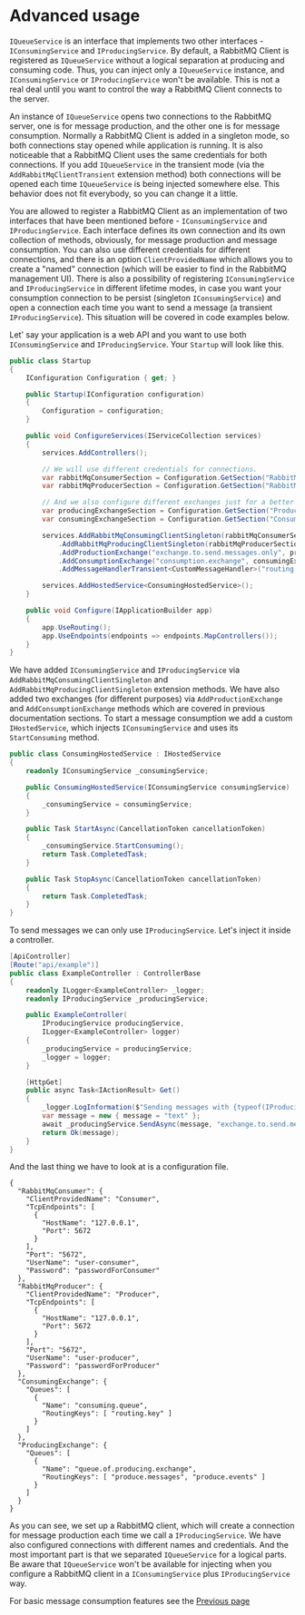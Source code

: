 # Advanced usage

`IQueueService` is an interface that implements two other interfaces - `IConsumingService` and `IProducingService`. By default, a RabbitMQ Client is registered as `IQueueService` without a logical separation at producing and consuming code. Thus, you can inject only a `IQueueService` instance, and `IConsumingService` or `IProducingService` won't be available. This is not a real deal until you want to control the way a RabbitMQ Client connects to the server.

An instance of `IQueueService` opens two connections to the RabbitMQ server, one is for message production, and the other one is for message consumption. Normally a RabbitMQ Client is added in a singleton mode, so both connections stay opened while application is running. It is also noticeable that a RabbitMQ Client uses the same credentials for both connections. If you add `IQueueService` in the transient mode (via the `AddRabbitMqClientTransient` extension method) both connections will be opened each time `IQueueService` is being injected somewhere else. This behavior does not fit everybody, so you can change it a little.

You are allowed to register a RabbitMQ Client as an implementation of two interfaces that have been mentioned before - `IConsumingService` and `IProducingService`. Each interface defines its own connection and its own collection of methods, obviously, for message production and message consumption. You can also use different credentials for different connections, and there is an option `ClientProvidedName` which allows you to create a "named" connection (which will be easier to find in the RabbitMQ management UI). There is also a possibility of registering `IConsumingService` and `IProducingService` in different lifetime modes, in case you want your consumption connection to be persist (singleton `IConsumingService`) and open a connection each time you want to send a message (a transient `IProducingService`). This situation will be covered in code examples below.

Let' say your application is a web API and you want to use both `IConsumingService` and `IProducingService`. Your `Startup` will look like this.

```c#
public class Startup
{
    IConfiguration Configuration { get; }

    public Startup(IConfiguration configuration)
    {
        Configuration = configuration;
    }

    public void ConfigureServices(IServiceCollection services)
    {
        services.AddControllers();

        // We will use different credentials for connections.
        var rabbitMqConsumerSection = Configuration.GetSection("RabbitMqConsumer");
        var rabbitMqProducerSection = Configuration.GetSection("RabbitMqProducer");

        // And we also configure different exchanges just for a better example.
        var producingExchangeSection = Configuration.GetSection("ProducingExchange");
        var consumingExchangeSection = Configuration.GetSection("ConsumingExchange");

        services.AddRabbitMqConsumingClientSingleton(rabbitMqConsumerSection)
            .AddRabbitMqProducingClientSingleton(rabbitMqProducerSection)
            .AddProductionExchange("exchange.to.send.messages.only", producingExchangeSection)
            .AddConsumptionExchange("consumption.exchange", consumingExchangeSection)
            .AddMessageHandlerTransient<CustomMessageHandler>("routing.key");

        services.AddHostedService<ConsumingHostedService>();
    }

    public void Configure(IApplicationBuilder app)
    {
        app.UseRouting();
        app.UseEndpoints(endpoints => endpoints.MapControllers());
    }
}
```

We have added `IConsumingService` and `IProducingService` via `AddRabbitMqConsumingClientSingleton` and `AddRabbitMqProducingClientSingleton` extension methods. We have also added two exchanges (for different purposes) via `AddProductionExchange` and `AddConsumptionExchange` methods which are covered in previous documentation sections. To start a message consumption we add a custom `IHostedService`, which injects `IConsumingService` and uses its `StartConsuming` method.

```c#
public class ConsumingHostedService : IHostedService
{
    readonly IConsumingService _consumingService;

    public ConsumingHostedService(IConsumingService consumingService)
    {
        _consumingService = consumingService;
    }

    public Task StartAsync(CancellationToken cancellationToken)
    {
        _consumingService.StartConsuming();
        return Task.CompletedTask;
    }

    public Task StopAsync(CancellationToken cancellationToken)
    {
        return Task.CompletedTask;
    }
}
```

To send messages we can only use `IProducingService`. Let's inject it inside a controller.

```c#
[ApiController]
[Route("api/example")]
public class ExampleController : ControllerBase
{
    readonly ILogger<ExampleController> _logger;
    readonly IProducingService _producingService;

    public ExampleController(
        IProducingService producingService,
        ILogger<ExampleController> logger)
    {
        _producingService = producingService;
        _logger = logger;
    }

    [HttpGet]
    public async Task<IActionResult> Get()
    {
        _logger.LogInformation($"Sending messages with {typeof(IProducingService)}.");
        var message = new { message = "text" };
        await _producingService.SendAsync(message, "exchange.to.send.messages.only", "some.routing.key");
        return Ok(message);
    }
}
```

And the last thing we have to look at is a configuration file.
```
{
  "RabbitMqConsumer": {
    "ClientProvidedName": "Consumer",
    "TcpEndpoints": [
      {
        "HostName": "127.0.0.1",
        "Port": 5672
      }
    ],
    "Port": "5672",
    "UserName": "user-consumer",
    "Password": "passwordForConsumer"
  },
  "RabbitMqProducer": {
    "ClientProvidedName": "Producer",
    "TcpEndpoints": [
      {
        "HostName": "127.0.0.1",
        "Port": 5672
      }
    ],
    "Port": "5672",
    "UserName": "user-producer",
    "Password": "passwordForProducer"
  },
  "ConsumingExchange": {
    "Queues": [
      {
        "Name": "consuming.queue",
        "RoutingKeys": [ "routing.key" ]
      }
    ]
  },
  "ProducingExchange": {
    "Queues": [
      {
        "Name": "queue.of.producing.exchange",
        "RoutingKeys": [ "produce.messages", "produce.events" ]
      }
    ]
  }
}
```

As you can see, we set up a RabbitMQ client, which will create a connection for message production each time we call a `IProducingService`. We have also configured connections with different names and credentials. And the most important part is that we separated `IQueueService` for a logical parts. Be aware that `IQueueService` won't be available for injecting when you configure a RabbitMQ client in a `IConsumingService` plus `IProducingService` way.

For basic message consumption features see the [Previous page](message-consumption.md)